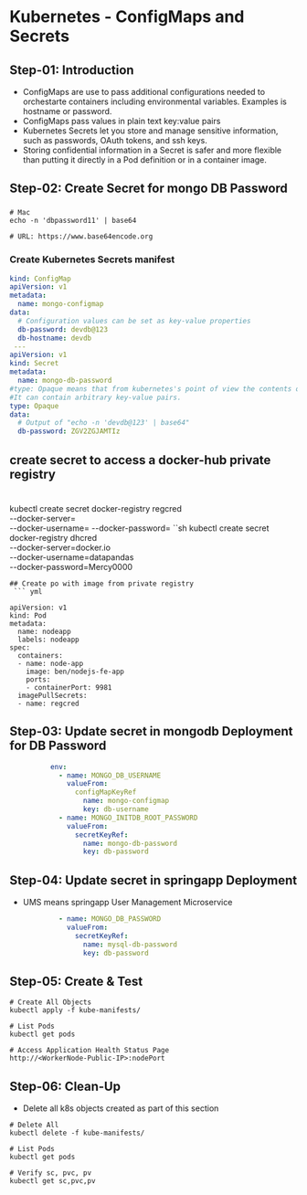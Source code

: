 # Kubernetes - ConfigMaps and Secrets

## Step-01: Introduction
- ConfigMaps are use to pass additional configurations needed to orchestarte containers including environmental variables. Examples is hostname or password.
- ConfigMaps pass values in plain text key:value pairs
- Kubernetes Secrets let you store and manage sensitive information, such as passwords, OAuth tokens, and ssh keys. 
- Storing confidential information in a Secret is safer and more flexible than putting it directly in a Pod definition or in a container image. 

## Step-02: Create Secret for mongo DB Password
### 
```
# Mac
echo -n 'dbpassword11' | base64

# URL: https://www.base64encode.org
```
### Create Kubernetes Secrets manifest
```yml
kind: ConfigMap 
apiVersion: v1 
metadata:
  name: mongo-configmap 
data:
  # Configuration values can be set as key-value properties
  db-password: devdb@123
  db-hostname: devdb
 ---
apiVersion: v1
kind: Secret
metadata:
  name: mongo-db-password
#type: Opaque means that from kubernetes's point of view the contents of this Secret is unstructured.
#It can contain arbitrary key-value pairs. 
type: Opaque
data:
  # Output of "echo -n 'devdb@123' | base64"
  db-password: ZGV2ZGJAMTIz
```
## create secret to access a docker-hub private  registry
# 
kubectl create secret docker-registry regcred \
--docker-server=<your-registry-server> \
--docker-username=<your-name> --docker-password=<your-pword>
``sh
kubectl create secret docker-registry dhcred \
--docker-server=docker.io \
--docker-username=datapandas \
--docker-password=Mercy0000 
```
## Create po with image from private registry 
 ``` yml
  
apiVersion: v1
kind: Pod
metadata:
  name: nodeapp
  labels: nodeapp
spec:
  containers:
  - name: node-app
    image: ben/nodejs-fe-app
    ports:
    - containerPort: 9981
  imagePullSecrets:
  - name: regcred
  ```
## Step-03: Update secret in mongodb Deployment for DB Password
```yml
          env:
            - name: MONGO_DB_USERNAME
              valueFrom: 
                configMapKeyRef 
                  name: mongo-configmap 
                  key: db-username
            - name: MONGO_INITDB_ROOT_PASSWORD
              valueFrom:
                secretKeyRef:
                  name: mongo-db-password
                  key: db-password
```
## Step-04: Update secret in springapp Deployment
- UMS means springapp User Management Microservice
```yml
            - name: MONGO_DB_PASSWORD
              valueFrom:
                secretKeyRef:
                  name: mysql-db-password
                  key: db-password
```

## Step-05: Create & Test
```
# Create All Objects
kubectl apply -f kube-manifests/

# List Pods
kubectl get pods

# Access Application Health Status Page
http://<WorkerNode-Public-IP>:nodePort
```

## Step-06: Clean-Up
- Delete all k8s objects created as part of this section
```
# Delete All
kubectl delete -f kube-manifests/

# List Pods
kubectl get pods

# Verify sc, pvc, pv
kubectl get sc,pvc,pv
```
